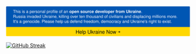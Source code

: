 [![SWUbanner](https://raw.githubusercontent.com/vshymanskyy/StandWithUkraine/main/banner-personal-page.svg)](https://vshymanskyy.github.io/StandWithUkraine)

[![GitHub Streak](http://github-readme-streak-stats.herokuapp.com?user=c1m8&theme=solarized-dark&hide_border=true&date_format=j%2Fn%5B%2FY%5D)](https://git.io/streak-stats)

<!--
[![GitHub Streak](https://github-readme-streak-stats.herokuapp.com/?user=c1m8)](https://git.io/streak-stats)
![Anurag's GitHub stats](https://github-readme-stats.vercel.app/api?username=c1m8&show_icons=true&theme=dracula&count_private=true)
[![Anurag's GitHub stats](https://github-readme-stats.vercel.app/api?username=c1m8)](https://github.com/c1m8/github-readme-statstheme=dracula&count_private=true)

**c1m8/c1m8** is a ✨ _special_ ✨ repository because its `README.md` (this file) appears on your GitHub profile.

Here are some ideas to get you started:

- 🔭 I’m currently working on ...
- 🌱 I’m currently learning ...
- 👯 I’m looking to collaborate on ...
- 🤔 I’m looking for help with ...
- 💬 Ask me about ...
- 📫 How to reach me: ...
- 😄 Pronouns: ...
- ⚡ Fun fact: ...
-->

